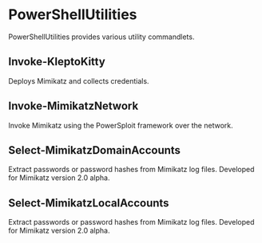 # PowerShellUtilities
PowerShellUtilities provides various utility commandlets.

## Invoke-KleptoKitty
Deploys Mimikatz and collects credentials.

## Invoke-MimikatzNetwork
Invoke Mimikatz using the PowerSploit framework over the network.

## Select-MimikatzDomainAccounts
Extract passwords or password hashes from Mimikatz log files. Developed for Mimikatz version 2.0 alpha.

## Select-MimikatzLocalAccounts
Extract passwords or password hashes from Mimikatz log files. Developed for Mimikatz version 2.0 alpha.
